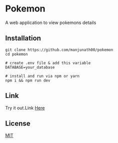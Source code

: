 # Pokemon

A web application to view pokemons details
 
## Installation

``` 
git clone https://github.com/manjunath00/pokemon
cd pokemon

# create .env file & add this variable
DATABASE=your_database

# install and run via npm or yarn
npm i && npm run dev 
```

## Link
Try it out.Link [Here](https://reactpokemon3.netlify.app/)
 
## License
[MIT](https://choosealicense.com/licenses/mit/)

